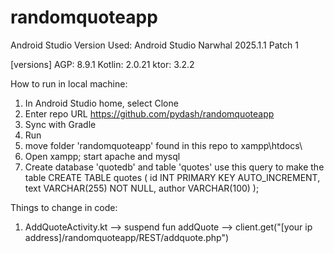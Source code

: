 # randomquoteapp

Android Studio Version Used: Android Studio Narwhal 2025.1.1 Patch 1

[versions]
AGP: 8.9.1
Kotlin: 2.0.21
ktor: 3.2.2

How to run in local machine:
1. In Android Studio home, select Clone
2. Enter repo URL https://github.com/pydash/randomquoteapp
3. Sync with Gradle
4. Run
5. move folder 'randomquoteapp' found in this repo to xampp\htdocs\
6. Open xampp; start apache and mysql
7. Create database 'quotedb' and table 'quotes'
use this query to make the table
CREATE TABLE quotes (
    id INT PRIMARY KEY AUTO_INCREMENT,
    text VARCHAR(255) NOT NULL,
    author VARCHAR(100)
); 

Things to change in code:
1. AddQuoteActivity.kt --> suspend fun addQuote --> client.get("[your ip address]/randomquoteapp/REST/addquote.php")
